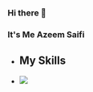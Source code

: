 ### Hi there 👋
### It's Me Azeem Saifi

- ## My Skills
- ![](https://skillicons.dev/icons?i=js,html,css,react,github)
